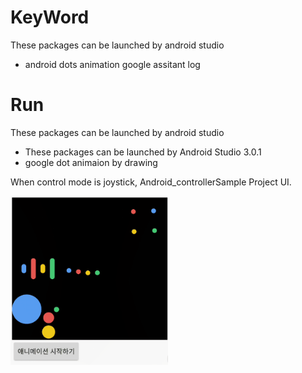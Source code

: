 # KeyWord
These packages can be launched by android studio
* android dots animation google assitant log
# Run
These packages can be launched by android studio
* These packages can be launched by Android Studio 3.0.1
* google dot animaion by drawing

 When control mode is joystick, Android_controllerSample Project UI.

<img src="1521338922253.gif" width="50%" height="50%">
